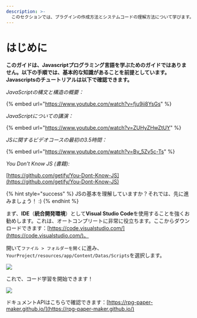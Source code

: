 ```yaml
---
description: >-
  このセクションでは、プラグインの作成方法とシステムコードの理解方法について学びます。
---
```


# はじめに

**このガイドは、Javascriptプログラミング言語を学ぶためのガイドではありません。以下の手順では、基本的な知識があることを前提としています。Javascriptsのチュートリアルは以下で確認できます。**

_JavaScriptの構文と構造の概要：_

{% embed url="https://www.youtube.com/watch?v=fju9ii8YsGs" %}

_JavaScriptについての講演：_

{% embed url="https://www.youtube.com/watch?v=ZUHyZHwZtUY" %}

_JSに関するビデオコースの最初の3.5時間：_

{% embed url="https://www.youtube.com/watch?v=Bv_5Zv5c-Ts" %}

_You Don't Know JS (書籍):_

[https://github.com/getify/You-Dont-Know-JS](https://github.com/getify/You-Dont-Know-JS)

{% hint style="success" %}
JSの基本を理解していますか？それでは、先に進みましょう！ :)
{% endhint %}

まず、**IDE**（**統合開発環境**）として**Visual Studio Code**を使用することを強くお勧めします。これは、オートコンプリートに非常に役立ちます。ここからダウンロードできます：[https://code.visualstudio.com/](https://code.visualstudio.com/)。

開いて`ファイル > フォルダーを開く`に進み、`YourProject/resources/app/Content/Datas/Scripts`を選択します。

![](../.gitbook/assets/vsc-open-folder.png)

これで、コード学習を開始できます！

![](../.gitbook/assets/vsc-opened.png)

ドキュメントAPIはこちらで確認できます：[https://rpg-paper-maker.github.io/](https://rpg-paper-maker.github.io/)
